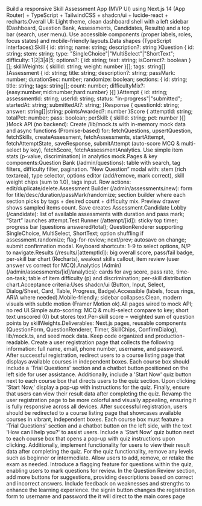 Build a responsive Skill Assessment App (MVP UI) using Next.js 14 (App Router) + TypeScript + TailwindCSS + shadcn/ui + lucide-react + recharts.Overall UI: Light theme, clean dashboard shell with a left sidebar (Dashboard, Question Bank, Assessments, Candidates, Results) and a top bar (search, user menu). Use accessible components (proper labels, roles, focus states) and mobile-friendly layouts.Data shapes (TypeScript interfaces):Skill { id: string; name: string; description?: string }Question { id: string; stem: string; type: "SingleChoice"|"MultiSelect"|"ShortText"; difficulty: 1|2|3|4|5; options?: { id: string; text: string; isCorrect?: boolean }[]; skillWeights: { skillId: string; weight: number }[]; tags: string[] }Assessment { id: string; title: string; description?: string; passMark: number; durationSec: number; randomize: boolean; sections: { id: string; title: string; tags: string[]; count: number; difficultyMix?: {easy:number;mid:number;hard:number} }[] }Attempt { id: string; assessmentId: string; userId: string; status: "in-progress"|"submitted"; startedAt: string; submittedAt?: string; }Response { questionId: string; answer: string[]|string; pointsAwarded?: number }Score { attemptId: string; totalPct: number; pass: boolean; perSkill: { skillId: string; pct: number }[] }Mock API (no backend): Create /lib/mock.ts with in-memory mock data and async functions (Promise-based) for: fetchQuestions, upsertQuestion, fetchSkills, createAssessment, fetchAssessments, startAttempt, fetchAttemptState, saveResponse, submitAttempt (auto-score MCQ & multi-select by key), fetchScore, fetchAssessmentAnalytics. Use simple item stats (p-value, discrimination) in analytics mock.Pages & key components:Question Bank (/admin/questions): table with search, tag filters, difficulty filter, pagination. “New Question” modal with: stem (rich textarea), type selector, options editor (add/remove, mark correct), skill weight chips (sum to 1.0), tags input. Row actions: edit/duplicate/delete.Assessment Builder (/admin/assessments/new): form for title/desc/duration/passMark/randomize; section builder where each section picks by tags + desired count + difficulty mix. Preview drawer shows sampled items count. Save creates Assessment.Candidate Lobby (/candidate): list of available assessments with duration and pass mark; “Start” launches attempt.Test Runner (/attempt/[id]): sticky top timer; progress bar (questions answered/total); QuestionRenderer supporting SingleChoice, MultiSelect, ShortText; option shuffling if assessment.randomize; flag-for-review; next/prev; autosave on change; submit confirmation modal. Keyboard shortcuts: 1–9 to select options, N/P to navigate.Results (/results/[attemptId]): big overall score, pass/fail badge, per-skill bar chart (Recharts), weakest skills callout, item review (user answer vs correct for MCQ).Analytics (Admin) (/admin/assessments/[id]/analytics): cards for avg score, pass rate, time-on-task; table of item difficulty (p) and discrimination; per-skill distribution chart.Acceptance criteria:Uses shadcn/ui (Button, Input, Select, Dialog/Sheet, Card, Table, Progress, Badge).Accessible (labels, focus rings, ARIA where needed).Mobile-friendly; sidebar collapses.Clean, modern visuals with subtle motion (Framer Motion ok).All pages wired to mock API; no red UI.Simple auto-scoring: MCQ & multi-select compare to key; short text unscored (0) but stores text.Per-skill score = weighted sum of question points by skillWeights.Deliverables: Next.js pages, reusable components (QuestionForm, QuestionRenderer, Timer, SkillChips, ConfirmDialog), lib/mock.ts, and seed mock data. Keep code organized and production-readable.
Create a user registration page that collects the following information: full name, email, phone number, username, and password. After successful registration, redirect users to a course listing page that displays available courses in independent boxes. Each course box should include a 'Trial Questions' section and a chatbot button positioned on the left side for user assistance. Additionally, include a 'Start Now' quiz button next to each course box that directs users to the quiz section. Upon clicking 'Start Now,' display a pop-up with instructions for the quiz. Finally, ensure that users can view their result data after completing the quiz.
Revamp the user registration page to be more colorful and visually appealing, ensuring it is fully responsive across all devices. After successful registration, users should be redirected to a course listing page that showcases available courses in vibrant, independent boxes. Each course box must feature a 'Trial Questions' section and a chatbot button on the left side, with the text 'How can I help you?' to assist users. Include a 'Start Now' quiz button next to each course box that opens a pop-up with quiz instructions upon clicking. Additionally, implement functionality for users to view their result data after completing the quiz. For the quiz functionality, remove any levels such as beginner or intermediate. Allow users to add, remove, or retake the exam as needed. Introduce a flagging feature for questions within the quiz, enabling users to mark questions for review. In the Question Review section, add more buttons for suggestions, providing descriptions based on correct and incorrect answers. Include feedback on weaknesses and strengths to enhance the learning experience.
the signin button changes the registration form to username and password the it will direct to the main cores  page
